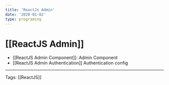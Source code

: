 ```yaml
---
title: 'ReactJs Admin'
date: '2020-01-02'
type: programing
---
```


# [[ReactJS Admin]]

- [[ReactJS Admin Component]]: Admin Component
- [[ReactJS Admin Authentication]] Authentication config

---
Tags: [[ReactJS]]